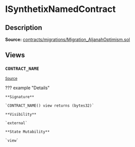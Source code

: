 # ISynthetixNamedContract

## Description

**Source:** [contracts/migrations/Migration_AljanahOptimism.sol](https://github.com/Synthetixio/synthetix/tree/v2.101.3/contracts/migrations/Migration_AljanahOptimism.sol)

## Views

### `CONTRACT_NAME`

<sub>[Source](https://github.com/Synthetixio/synthetix/tree/v2.101.3/contracts/migrations/Migration_AljanahOptimism.sol#L14)</sub>

??? example "Details"

    **Signature**

    `CONTRACT_NAME() view returns (bytes32)`

    **Visibility**

    `external`

    **State Mutability**

    `view`
